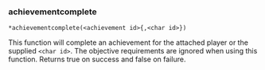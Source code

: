 ### achievementcomplete
```
*achievementcomplete(<achievement id>{,<char id>})
```

This function will complete an achievement for the attached player or the supplied
`<char id>`. The objective requirements are ignored when using this function.
Returns true on success and false on failure.

